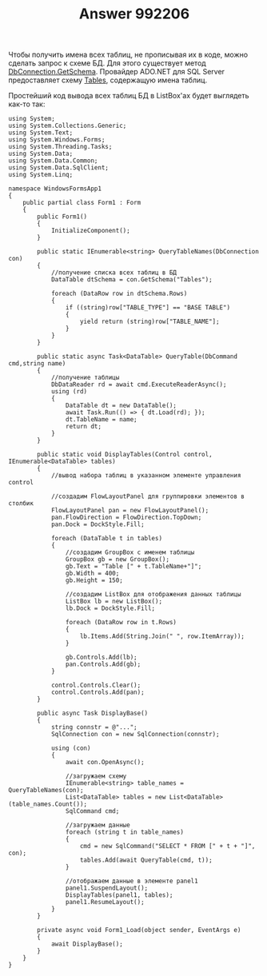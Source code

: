 ﻿---
title: "Answer 992206"
se.owner.user_id: 240512
se.owner.display_name: "MSDN.WhiteKnight"
se.owner.link: "https://ru.stackoverflow.com/users/240512/msdn-whiteknight"
se.answer_id: 992206
se.question_id: 992088
se.post_type: answer
se.score: 0
se.is_accepted: True
---
<p>Чтобы получить имена всех таблиц, не прописывая их в коде, можно сделать запрос к схеме БД. Для этого существует метод <a href="https://docs.microsoft.com/ru-ru/dotnet/api/system.data.common.dbconnection.getschema?view=netstandard-2.1" rel="nofollow noreferrer">DbConnection.GetSchema</a>. Провайдер ADO.NET для SQL Server предоставляет схему <a href="https://docs.microsoft.com/en-us/dotnet/framework/data/adonet/sql-server-schema-collections?view=netstandard-2.1#tables" rel="nofollow noreferrer">Tables</a>, содержащую имена таблиц. </p>

<p>Простейший код вывода всех таблиц БД в ListBox'ах будет выглядеть как-то так:</p>

<pre><code>using System;
using System.Collections.Generic;
using System.Text;
using System.Windows.Forms;
using System.Threading.Tasks;
using System.Data;
using System.Data.Common;
using System.Data.SqlClient;
using System.Linq;

namespace WindowsFormsApp1
{
    public partial class Form1 : Form
    {        
        public Form1()
        {
            InitializeComponent();            
        }        

        public static IEnumerable&lt;string&gt; QueryTableNames(DbConnection con)
        {            
            //получение списка всех таблиц в БД
            DataTable dtSchema = con.GetSchema("Tables");

            foreach (DataRow row in dtSchema.Rows)
            {
                if ((string)row["TABLE_TYPE"] == "BASE TABLE")
                {
                    yield return (string)row["TABLE_NAME"];
                }
            }
        }

        public static async Task&lt;DataTable&gt; QueryTable(DbCommand cmd,string name)
        {             
            //получение таблицы
            DbDataReader rd = await cmd.ExecuteReaderAsync();
            using (rd)
            {
                DataTable dt = new DataTable();
                await Task.Run(() =&gt; { dt.Load(rd); });                                
                dt.TableName = name;
                return dt;
            }            
        }

        public static void DisplayTables(Control control, IEnumerable&lt;DataTable&gt; tables)
        {
            //вывод набора таблиц в указанном элементе управления сontrol

            //создадим FlowLayoutPanel для группировки элементов в столбик
            FlowLayoutPanel pan = new FlowLayoutPanel();            
            pan.FlowDirection = FlowDirection.TopDown;            
            pan.Dock = DockStyle.Fill;

            foreach (DataTable t in tables)
            {
                //создадим GroupBox с именем таблицы
                GroupBox gb = new GroupBox();
                gb.Text = "Table [" + t.TableName+"]";
                gb.Width = 400;
                gb.Height = 150;

                //создадим ListBox для отображения данных таблицы
                ListBox lb = new ListBox();                
                lb.Dock = DockStyle.Fill;

                foreach (DataRow row in t.Rows)
                {                    
                    lb.Items.Add(String.Join(" ", row.ItemArray));
                }

                gb.Controls.Add(lb);
                pan.Controls.Add(gb);
            }

            control.Controls.Clear();
            control.Controls.Add(pan);
        }

        public async Task DisplayBase()
        {
            string connstr = @"...";
            SqlConnection con = new SqlConnection(connstr);

            using (con)
            {
                await con.OpenAsync();

                //загружаем схему
                IEnumerable&lt;string&gt; table_names = QueryTableNames(con);
                List&lt;DataTable&gt; tables = new List&lt;DataTable&gt;(table_names.Count());
                SqlCommand cmd;

                //загружаем данные
                foreach (string t in table_names)
                {
                    cmd = new SqlCommand("SELECT * FROM [" + t + "]", con);
                    tables.Add(await QueryTable(cmd, t));
                }

                //отображаем данные в элементе panel1
                panel1.SuspendLayout();
                DisplayTables(panel1, tables);
                panel1.ResumeLayout();
            }
        }

        private async void Form1_Load(object sender, EventArgs e)
        {                                    
            await DisplayBase();              
        }              
    }  
}
</code></pre>
